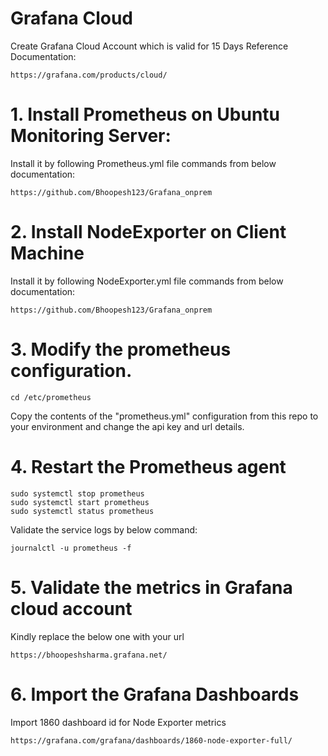 # Grafana Cloud  
Create Grafana Cloud Account which is valid for 15 Days 
Reference Documentation:  

    https://grafana.com/products/cloud/

# 1. Install Prometheus on Ubuntu Monitoring Server:   
Install it by following Prometheus.yml file commands from below documentation:  

    https://github.com/Bhoopesh123/Grafana_onprem  

# 2. Install NodeExporter on Client Machine  
Install it by following NodeExporter.yml file commands from below documentation:   

    https://github.com/Bhoopesh123/Grafana_onprem 

# 3. Modify the prometheus configuration.

    cd /etc/prometheus

Copy the contents of the "prometheus.yml" configuration from this repo to your environment and change the api key and url details.

# 4. Restart the Prometheus agent

    sudo systemctl stop prometheus
    sudo systemctl start prometheus
    sudo systemctl status prometheus

Validate the service logs by below command:

    journalctl -u prometheus -f

# 5. Validate the metrics in Grafana cloud account  

Kindly replace the below one with your url  

    https://bhoopeshsharma.grafana.net/

# 6. Import the Grafana Dashboards

Import 1860 dashboard id for Node Exporter metrics  

    https://grafana.com/grafana/dashboards/1860-node-exporter-full/